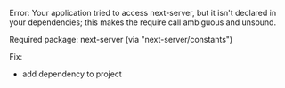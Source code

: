 Error: Your application tried to access next-server, but it isn't declared in your dependencies; this makes the require call ambiguous and unsound.

Required package: next-server (via "next-server/constants")

Fix:

- add dependency to project
